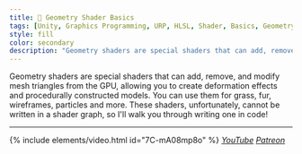 ```yaml
---
title: 🛑 Geometry Shader Basics
tags: [Unity, Graphics Programming, URP, HLSL, Shader, Basics, Geometry Shader]
style: fill
color: secondary 
description: "Geometry shaders are special shaders that can add, remove, and modify mesh triangles from the GPU."
---
```


Geometry shaders are special shaders that can add, remove, and modify mesh triangles from the GPU, allowing you to create deformation effects and procedurally constructed models. You can use them for grass, fur, wireframes, particles and more. These shaders, unfortunately, cannot be written in a shader graph, so I'll walk you through writing one in code!

***

{% include elements/video.html id="7C-mA08mp8o" %}
*[YouTube](https://youtu.be/7C-mA08mp8o) [Patreon](https://www.patreon.com/posts/files-vertex-46652594)* 